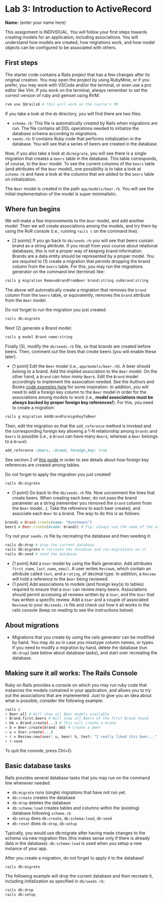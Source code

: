 # Lab 3: Introduction to ActiveRecord
**Name:** (enter your name here) 

This assignment is INDIVIDUAL. You will follow your first steps towards creating models for an application, including associations. You will understand how models are created, how migrations work, and how model objects can be configured to be associated with others.

## First steps

The starter code contains a Rails project that has a few changes after its original creation. You may open the project by using RubyMine, or if you prefer, you may work with VSCode and/or the terminal, or even use a pro editor like Vim. If you work on the terminal, always remember to set the correct version of ruby and gemset using RVM:

```sh
rvm use 3@rails6 # this will work on the course's VM
```

If you take a look at the `db` directory, you will find there are two files:

* `schema.rb`: This file is automatically created by Rails when migrations are run. The file contains all DDL operations needed to initialize the database schema according to migrations.
* `seeds.rb`: It contains Ruby code that performs initialization in the database. You will see that a series of beers are created in the database.

Now, if you also take a look at `db/migrate`, you will see there is a single migration that creates a `beers` table in the database. This table corresponds, of course, to the `Beer` model. To see the current columns of the `beers` table (and attributes of the `Beer` model), one possibility is to take a look at `schema.rb` and have a look at the columns that are added to the `beers` table on initialization. 

The `Beer` model is created in the path `app/models/beer.rb`. You will see the initial implementation of the model is super minimalistic.

## Where fun begins

We will make a few improvements to the `Beer` model, and add another model. Then we will create associations among the models, and try them by using the RoR console (i.e., running `rails c` on the command line).

* [2 points] If you go back to `db/seeds.rb` you will see that beers contain brand as a string attribute. If you recall from your course about relational databases, this is not a proper way of keeping brand information. Brands are a data entity should be represented by a proper model. You are required to (1) create a migration that permits dropping the brand column from the `beers` table. For this, you may run the migrations generator on the command line (terminal) like:

```sh
rails g migration RemoveBrandFromBeer brand:string subbrand:string
```

The above will automatically create a migration that removes the `brand` column from the `beers` table, or equivalently, removes the `brand` attribute from the `Beer` model.

Do not forget to run the migration you just created:

```sh
rails db:migrate
```

Next (2) generate a Brand model:

```sh
rails g model Brand name:string
```

Finally (3), modify the `db/seeds.rb` file, so that brands are created before beers. Then, comment out the lines that create beers (you will enable these later).
* [1 point] Edit the `Beer` model (i.e., `app/models/beer.rb`). A beer should _belong to_ a brand. Add the implied association to the `Beer` model. On the other hand, a `Brand` can _have many_ `Beer`s. Edit the `Brand` model accordingly to implement the association needed. See the Authors and Books [code examples here](https://edgeguides.rubyonrails.org/association_basics.html) for some inspiration. In addition, you will need to add a foreign key column to the `Beer` model in order for the associations among models to work (i.e., **model associations must be always backed by proper foreign key references!**). For this, you need to create a migration:

```sh
rails g migration AddBrandForeignKeyToBeer
```

Then, edit the migration so that the `add_reference` method is invoked and the corresponding foreign key allowing a 1-N relationship among `brands` and `beers` is possible (i.e., a `Brand` can have many `Beer`s, whereas a `Beer` belongs to a `Brand`):

```ruby
add_reference :beers, :brand, foreign_key: true
```

See section 2 of [this guide](https://guides.rubyonrails.org/active_record_migrations.html#creating-a-migration) in order to see details about how foreign key references are created among tables.

Do not forget to apply the migration you just created!

```sh
rails db:migrate
```

* [1 point] Go back to the `db/seeds.rb` file. Now uncomment the lines that create beers. When creating each beer, do not pass the brand parameter as a string (remember you removed the `brand` column from the `Beer` model...). Take the reference to each beer created, and associate each `Beer` to a brand. The way to do this is as follows:

```ruby
brand1 = Brand.create(name: "Kunstmann")
beer1 = Beer.create(brand: brand1) # Tip: always use the name of the association in the Beer model as the name of the parameter.
```

Try out your `seeds.rb` file by recreating the database and then
seeding it:

```sh
rails db:drop # drop the current database
rails db:migrate # recreate the database and run migrations on it
rails db:seed # seed the database
```

* [1 point] Add a `User` model by using the Rails generator. Add attributes `first_name`, `last_name`, `email`. A user writes `Review`s, which contain an attribute called `text`, and a `rating`, of decimal type. In addition, a `Review` will hold a reference to the `Beer` being reviewed.
* [1 point] Add associations to models (and foreign key(s) to tables) required to ensure that a `User` can review many beers. Associations should permit accessing all reviews written by a `User`, and the `User` that has written a specific review. Add a `User` and a couple of associated `Review`s to your `db/seeds.rb` file and check out how it all works in the rails console (keep on reading to see the instructions below).

## About migrations

* Migrations that you create by using the rails generator can be modified by hand. You may do so in case you misstype column names, or types. If you need to modify a migration by hand, delete the database (run `db:drop`) (see below about database tasks), and start over recreating the database.

## Making sure it all works: The Rails Console

Ruby on Rails provides a console on which you may run ruby code that instances the models contained in your application, and allows you to try out the associations that are implemented. Just to give you an idea about what is possible, consider the following example:

```sh
rails c
> Beer.all # Will show all Beer models available
> Brand.first.beers # Will show all Beers of the first Brand found
> bb = Brand.create(...) # This will create a brand
> b = Beer.create(brand: bb) # Create a beer
> u = User.create(...)
> r = Review.new(user: u, beer: b, text: "I really liked this beer...", rating: 5)
> r.save
```

To quit the console, press Ctrl+D.

## Basic database tasks

Rails provides several database tasks that you may run on the command line whenever needed:

* `db:migrate` runs (single) migrations that have not run yet.
* `db:create` creates the database
* `db:drop` deletes the database
* `db:schema:load` creates tables and columns within the (existing) database following `schema.rb`
* `db:setup` does `db:create`, `db:schema:load`,  `db:seed`
* `db:reset` does `db:drop`, `db:setup`

Typically, you would use db:migrate after having made changes to the schema via new migration files (this makes sense only if there is already data in the database). `db:schema:load` is used when you setup a new instance of your app.

After you create a migration, do not forget to apply it to the database!

```sh
rails db:migrate
```

The following example will drop the current database and then recreate it, including initialization as specified in `db/seeds.rb`:

```sh
rails db:drop
rails db:setup
```







